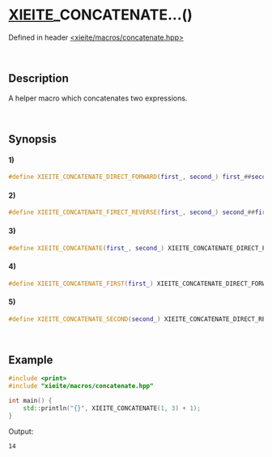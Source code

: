 # [XIEITE](../../macros.md)\_CONCATENATE...\(\)
Defined in header [<xieite/macros/concatenate.hpp>](../../../include/xieite/macros/concatenate.hpp)

&nbsp;

## Description
A helper macro which concatenates two expressions.

&nbsp;

## Synopsis
#### 1)
```cpp
#define XIEITE_CONCATENATE_DIRECT_FORWARD(first_, second_) first_##second_
```
#### 2)
```cpp
#define XIEITE_CONCATENATE_FIRECT_REVERSE(first_, second_) second_##first_
```
#### 3)
```cpp
#define XIEITE_CONCATENATE(first_, second_) XIEITE_CONCATENATE_DIRECT_FORWARD(first_, second_)
```
#### 4)
```cpp
#define XIEITE_CONCATENATE_FIRST(first_) XIEITE_CONCATENATE_DIRECT_FORWARD(first_,
```
#### 5)
```cpp
#define XIEITE_CONCATENATE_SECOND(second_) XIEITE_CONCATENATE_DIRECT_REVERSE(second_,
```

&nbsp;

## Example
```cpp
#include <print>
#include "xieite/macros/concatenate.hpp"

int main() {
    std::println("{}", XIEITE_CONCATENATE(1, 3) + 1);
}
```
Output:
```
14
```
